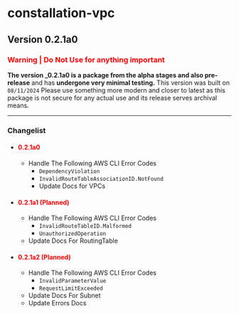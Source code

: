 # constallation-vpc
## Version 0.2.1a0
### **<span style="color:red;">Warning | Do Not Use for anything important</span>**
**The version _0.2.1a0 is a package from the alpha stages and also pre-release** and has **undergone very minimal testing.** This version was built on `08/11/2024` Please use something more modern and closer to latest as this package is not secure for any actual use and its release serves archival means. 

***
### Changelist
- #### **<span style="color:red;">0.2.1a0</span>**
  - Handle The Following AWS CLI Error Codes
      - `DependencyViolation`
      - `InvalidRouteTableAssociationID.NotFound`
    - Update Docs for VPCs
- #### **<span style="color:red;">0.2.1a1 (Planned)</span>**
  - Handle The Following AWS CLI Error Codes
    - `InvalidRouteTableID.Malformed`
    - `UnauthorizedOperation`
  - Update Docs For RoutingTable
- #### **<span style="color:red;">0.2.1a2 (Planned)</span>**
  - Handle The Following AWS CLI Error Codes
    - `InvalidParameterValue`
    - `RequestLimitExceeded`
  - Update Docs For Subnet
  - Update Errors Docs
